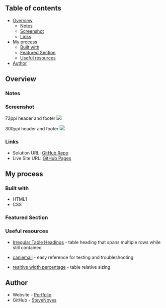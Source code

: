## Table of contents

- [Overview](#overview)
  - [Notes](#notes)
  - [Screenshot](#screenshot)
  - [Links](#links)
- [My process](#my-process)
  - [Built with](#built-with)
  - [Featured Section](#featured-section)
  - [Useful resources](#useful-resources)
- [Author](#author)

## Overview

### Notes

### Screenshot

72ppi header and footer
![](./screenshot.jpg)

300ppi header and footer
![](./screenshot.jpg)

### Links

- Solution URL: [GitHub Repo](https://github.com/SteveNoyes/html-assessment)
- Live Site URL: [GitHub Pages](https://stevenoyes.github.io/html-assessment/)

## My process

### Built with

- HTML1
- CSS 

### Featured Section

### Useful resources

- [Irregular Table Headings](https://www.w3.org/WAI/tutorials/tables/irregular/) - table heading that spans multiple rows while still contained

- [caniemail](https://www.caniemail.com/) - easy reference for testing and troubleshooting

- [realtive width percentage](https://www.w3schools.com/html/html_table_sizes.asp) - table relative sizing

## Author

- Website - [Portfolio](https://www.stevenmnoyes.com)
- GitHub - [SteveNoyes](https://github.com/SteveNoyes)